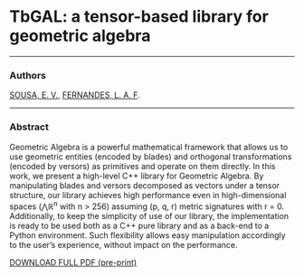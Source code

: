# TbGAL: a tensor-based library for geometric algebra

<hr>

### Authors

[SOUSA, E. V.](http://www2.ic.uff.br/~eduardovera), [FERNANDES, L. A. F](http://www2.ic.uff.br/~laffernandes).

<hr>

### Abstract

Geometric Algebra is a powerful mathematical framework that allows us to use geometric entities (encoded by blades) and orthogonal transformations (encoded by versors) as primitives and operate on them directly. In this work, we present a high-level C++ library for Geometric Algebra. By manipulating blades and versors decomposed as vectors under a tensor structure, our library achieves high performance even in high-dimensional spaces (⋀ℝ<sup>n</sup> with n > 256) assuming (p, q, r) metric signatures with r = 0. Additionally, to keep the simplicity of use of our library, the implementation is ready to be used both as a C++ pure library and as a back-end to a Python environment. Such flexibility allows easy manipulation accordingly to the user’s experience, without impact on the performance.

[DOWNLOAD FULL PDF (pre-print)](http://www2.ic.uff.br/~eduardovera/wp-content/uploads/2020/04/sousa_fernandes-aaca-302-2020-pre_print.pdf)
